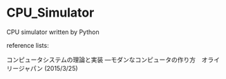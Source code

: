 # CPU_Simulator
CPU simulator written by Python

reference lists:

コンピュータシステムの理論と実装 ―モダンなコンピュータの作り方　オライリージャパン (2015/3/25)
